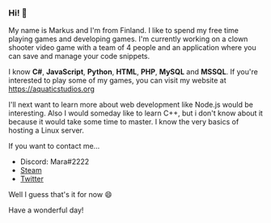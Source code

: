 ### Hi! 👋

My name is Markus and I'm from Finland. I like to spend my free time playing games and developing games.
I'm currently working on a clown shooter video game with a team of 4 people and an application where you can save and manage your code snippets.

I know **C#**, **JavaScript**, **Python**, **HTML**, **PHP**, **MySQL** and **MSSQL**. If you're interested to play some of my games, you can visit my website at https://aquaticstudios.org

I'll next want to learn more about web development like Node.js would be interesting. Also I would someday like to learn C++, but i don't know about it because it would take some time to master.
I know the very basics of hosting a Linux server.

If you want to contact me...
- Discord: Mara#2222
- [Steam](https://steamcommunity.com/id/Marakusa/)
- [Twitter](https://twitter.com/Marakusa_)

Well I guess that's it for now 😄

Have a wonderful day!
